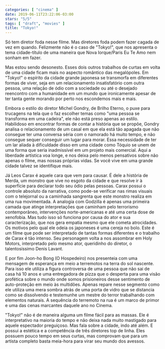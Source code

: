 ```yaml
---
categories: [ "cinema" ]
date: 2019-06-11T23:22:06-03:00
stars: "5/5"
tags: [ "draft", "movies" ]
title: "Tokyo!"
---
```

Só tem diretor foda nesse filme. Mas diretores foda podem fazer cagada de vez em quando. Felizmente não é o caso de "Tokyo!", que nos apresenta o tema cidade-título de uma maneira que Nova Iorque/Paris Eu Te Amo nem sonham em fazer.

Mas estou sendo desonesto. Esses dois outros trabalhos de curtas em volta de uma cidade ficam mais no aspecto romântico das megalópoles. Em "Tokyo!" o espírito da cidade grande japonesa se transmorfa em diferentes formas de viver, seja em um relacionamento insatisfatório com outra pessoa, uma relação de ódio com a sociedade ou até o desejado reencontro com a humanidade em um mundo que ironicamente apesar de ter tanta gente morando por perto nos escondemos mais e mais.

Embora o estilo do diretor Michel Gondry, de Brilho Eterno, o puxe para trucagens na tela que o faz escolher temas como "uma pessoa se transforma em uma cadeira", ele não está preso apenas ao estilo. Habilidoso em encontrar formas de contar a história que se propõe, Gondry analisa o relacionamento de um casal em que ela está tão apagada que não consegue ter uma conversa séria com o namorado há muito tempo, e não consegue sequer conseguir um lugar para morar. Essa necessidade de ter um lar aliada à dificuldade disso em uma cidade como Tóquio se unem de uma forma que seria inadmissível em um projeto mais comercial. Aqui a liberdade artística voa longe, e nos deixa pelo menos pensativos sobre não apenas o filme, mas nossas próprias vidas. Se você vive em uma grande cidade talvez se identifique mais.

Já Leos Carax é aquele cara que vem para causar. É dele a história de Merda, um monstro que vive no esgoto da cidade e que resolve ir à superfície para declarar todo seu ódio pelas pessoas. Carax possui o controle absoluto da narrativa, como pode-se verificar nas rimas visuais com o telejornal ou a caminhada sangrenta que este monstro realiza em uma rua movimentada. A analogia com Godzilla é apenas uma primeira camada que atinge interpretações que caminham pelo terrorismo contemporâneo, intervenções norte-americanas e até uma certa dose de xenofobia. Mas tudo isso só funciona por causa do ator e sua caracterização, que nos gera empatia mesmo que ele cometa atrocidades. Os motivos pelo qual ele odeia os japoneses é uma cereja no bolo. Este é um filme que pode ser interpretado de tantas formas diferentes e o trabalho de Carax é tão intenso. Seu personagem volta a nos assombrar em Holy Motors, interpretado pelo mesmo ator, queridinho do diretor, o talentosíssimo Denis Lavant.

E por fim Joon-ho Bong (O Hospedeiro) nos presenteia com uma mensagem de esperança em meio a terremotos na terra do sol nascente. Para isso ele utiliza a figura controversa de uma pessoa que não sai de casa há 10 anos e uma entregadora de pizza que o desperta para uma visão profética sobre o mundo onde somos prisioneiros desse sentimento de auto-proteção em meio às multidões. Apenas repare nesse segmento como ele utiliza uma mera sombra atrás de uma porta de vidro que se distancia como se dissolvendo e testemunhe um mestre do terror trabalhando com elementos naturais. A sequência do terremoto na rua é um marco de primor e uma das cenas marcantes daquele ano no Cinema.

"Tokyo!" não é de maneira alguma um filme fácil para as massas. Ele é interpretativo na maioria do tempo e não deixa nada muito mastigado para aquele espectador preguiçoso. Mas fala sobre a cidade, indo até além. E possui a estética e a competência de três diretores top de linha. Eles possuem pouco tempo em seus curtas, mas comprovam que para um artista completo basta meia-hora para virar seu mundo dos avessos.
